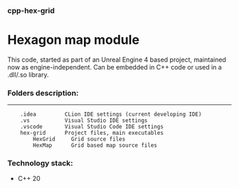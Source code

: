 ### cpp-hex-grid
# Hexagon map module

This code, started as part of an Unreal Engine 4 based project, 
maintained now as engine-independent.
Can be embedded in C++ code or used in a .dll/.so library.

### Folders description:

------------
        .idea         CLion IDE settings (current developing IDE)
        .vs           Visual Studio IDE settings
        .vscode       Visual Studio Code IDE settings
        hex-grid      Project files, main executables
            HexGrid     Grid source files
            HexMap      Grid based map source files


### Technology stack:
- C++ 20